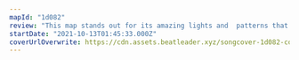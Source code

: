 ```yaml
---
mapId: "1d082"
review: "This map stands out for its amazing lights and  patterns that are super engaging, with just the right amount of challenge for any skill level! The full spread covers a wide progression of difficulty , so that everyone can enjoy this awesome map."
startDate: "2021-10-13T01:45:33.000Z"
coverUrlOverwrite: https://cdn.assets.beatleader.xyz/songcover-1d082-cover.jpg
---
```

